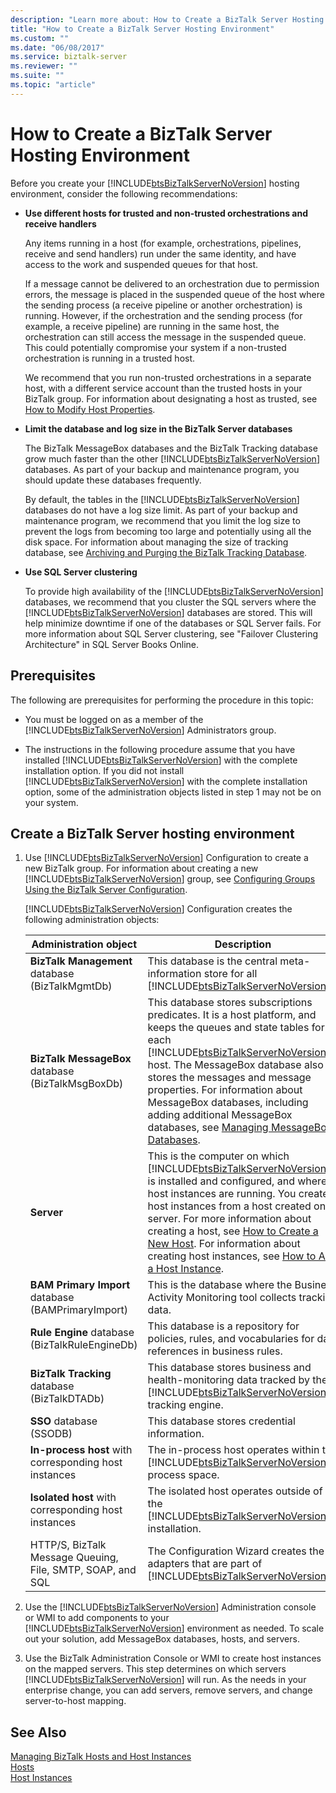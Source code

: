 ```yaml
---
description: "Learn more about: How to Create a BizTalk Server Hosting Environment"
title: "How to Create a BizTalk Server Hosting Environment"
ms.custom: ""
ms.date: "06/08/2017"
ms.service: biztalk-server
ms.reviewer: ""
ms.suite: ""
ms.topic: "article"
---
```

# How to Create a BizTalk Server Hosting Environment
Before you create your [!INCLUDE[btsBizTalkServerNoVersion](../includes/btsbiztalkservernoversion-md.md)] hosting environment, consider the following recommendations:  

- **Use different hosts for trusted and non-trusted orchestrations and receive handlers**  

   Any items running in a host (for example, orchestrations, pipelines, receive and send handlers) run under the same identity, and have access to the work and suspended queues for that host.  

   If a message cannot be delivered to an orchestration due to permission errors, the message is placed in the suspended queue of the host where the sending process (a receive pipeline or another orchestration) is running. However, if the orchestration and the sending process (for example, a receive pipeline) are running in the same host, the orchestration can still access the message in the suspended queue. This could potentially compromise your system if a non-trusted orchestration is running in a trusted host.  

   We recommend that you run non-trusted orchestrations in a separate host, with a different service account than the trusted hosts in your BizTalk group. For information about designating a host as trusted, see [How to Modify Host Properties](../core/how-to-modify-host-properties.md).  

- **Limit the database and log size in the BizTalk Server databases**  

   The BizTalk MessageBox databases and the BizTalk Tracking database grow much faster than the other [!INCLUDE[btsBizTalkServerNoVersion](../includes/btsbiztalkservernoversion-md.md)] databases. As part of your backup and maintenance program, you should update these databases frequently.  

   By default, the tables in the [!INCLUDE[btsBizTalkServerNoVersion](../includes/btsbiztalkservernoversion-md.md)] databases do not have a log size limit. As part of your backup and maintenance program, we recommend that you limit the log size to prevent the logs from becoming too large and potentially using all the disk space. For information about managing the size of tracking database, see [Archiving and Purging the BizTalk Tracking Database](../core/archiving-and-purging-the-biztalk-tracking-database.md).  

- **Use SQL Server clustering**  

   To provide high availability of the [!INCLUDE[btsBizTalkServerNoVersion](../includes/btsbiztalkservernoversion-md.md)] databases, we recommend that you cluster the SQL servers where the [!INCLUDE[btsBizTalkServerNoVersion](../includes/btsbiztalkservernoversion-md.md)] databases are stored. This will help minimize downtime if one of the databases or SQL Server fails. For more information about SQL Server clustering, see "Failover Clustering Architecture" in SQL Server Books Online.  

## Prerequisites  
 The following are prerequisites for performing the procedure in this topic:  

- You must be logged on as a member of the [!INCLUDE[btsBizTalkServerNoVersion](../includes/btsbiztalkservernoversion-md.md)] Administrators group.  

- The instructions in the following procedure assume that you have installed [!INCLUDE[btsBizTalkServerNoVersion](../includes/btsbiztalkservernoversion-md.md)] with the complete installation option. If you did not install [!INCLUDE[btsBizTalkServerNoVersion](../includes/btsbiztalkservernoversion-md.md)] with the complete installation option, some of the administration objects listed in step 1 may not be on your system.  

## Create a BizTalk Server hosting environment  

1. Use [!INCLUDE[btsBizTalkServerNoVersion](../includes/btsbiztalkservernoversion-md.md)] Configuration to create a new BizTalk group. For information about creating a new [!INCLUDE[btsBizTalkServerNoVersion](../includes/btsbiztalkservernoversion-md.md)] group, see [Configuring Groups Using the BizTalk Server Configuration](../install-and-config-guides/configure-biztalk-server.md).  

    [!INCLUDE[btsBizTalkServerNoVersion](../includes/btsbiztalkservernoversion-md.md)] Configuration creates the following administration objects:  


   |  Administration object |  Description   |
   |---|---|
   |      **BizTalk Management** database (BizTalkMgmtDb)       |   This database is the central meta-information store for all [!INCLUDE[btsBizTalkServerNoVersion](../includes/btsbiztalkservernoversion-md.md)]s.  |
   |     **BizTalk MessageBox** database (BizTalkMsgBoxDb)      |           This database stores subscriptions predicates. It is a host platform, and keeps the queues and state tables for each [!INCLUDE[btsBizTalkServerNoVersion](../includes/btsbiztalkservernoversion-md.md)] host. The MessageBox database also stores the messages and message properties. For information about MessageBox databases, including adding additional MessageBox databases, see [Managing MessageBox Databases](../core/managing-messagebox-databases.md).  |
   |  **Server**  | This is the computer on which [!INCLUDE[btsBizTalkServerNoVersion](../includes/btsbiztalkservernoversion-md.md)] is installed and configured, and where host instances are running. You create host instances from a host created on a server. For more information about creating a host, see [How to Create a New Host](../core/how-to-create-a-new-host.md). For information about creating host instances, see [How to Add a Host Instance](../core/how-to-add-a-host-instance.md). |
   |     **BAM Primary Import** database (BAMPrimaryImport)     | This is the database where the Business Activity Monitoring tool collects tracking data. |
   |       **Rule Engine** database (BizTalkRuleEngineDb)       | This database is a repository for policies, rules, and vocabularies for data references in business rules. |
   |        **BizTalk Tracking** database (BizTalkDTADb)        |  This database stores business and health-monitoring data tracked by the [!INCLUDE[btsBizTalkServerNoVersion](../includes/btsbiztalkservernoversion-md.md)] tracking engine.   |
   |  **SSO** database (SSODB)  | This database stores credential information. |
   |   **In-process host** with corresponding host instances    |  The in-process host operates within the [!INCLUDE[btsBizTalkServerNoVersion](../includes/btsbiztalkservernoversion-md.md)] process space.  |
   |    **Isolated host** with corresponding host instances     |   The isolated host operates outside of the [!INCLUDE[btsBizTalkServerNoVersion](../includes/btsbiztalkservernoversion-md.md)] installation.  |
   | HTTP/S, BizTalk Message Queuing, File, SMTP, SOAP, and SQL |  The Configuration Wizard creates the adapters that are part of [!INCLUDE[btsBizTalkServerNoVersion](../includes/btsbiztalkservernoversion-md.md)].  |

2. Use the [!INCLUDE[btsBizTalkServerNoVersion](../includes/btsbiztalkservernoversion-md.md)] Administration console or WMI to add components to your [!INCLUDE[btsBizTalkServerNoVersion](../includes/btsbiztalkservernoversion-md.md)] environment as needed. To scale out your solution, add MessageBox databases, hosts, and servers.  

3. Use the BizTalk Administration Console or WMI to create host instances on the mapped servers. This step determines on which servers [!INCLUDE[btsBizTalkServerNoVersion](../includes/btsbiztalkservernoversion-md.md)] will run. As the needs in your enterprise change, you can add servers, remove servers, and change server-to-host mapping.  

## See Also  
 [Managing BizTalk Hosts and Host Instances](../core/managing-biztalk-hosts-and-host-instances.md)   
 [Hosts](../core/hosts.md)   
 [Host Instances](../core/host-instances.md)
